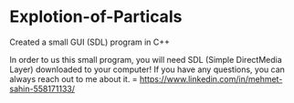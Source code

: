 # Explotion-of-Particals
Created a small GUI (SDL) program in C++ 


In order to us this small program, you will need SDL (Simple DirectMedia Layer) downloaded to your computer!
If you have any questions, you can always reach out to me about it. = https://www.linkedin.com/in/mehmet-sahin-558171133/
